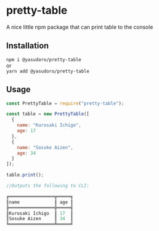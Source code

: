 # pretty-table

A nice little npm package that can print table to the console

## Installation

`npm i @yasudoro/pretty-table`  
or  
`yarn add @yasudoro/pretty-table`

## Usage

```javascript
const PrettyTable = require("pretty-table");

const table = new PrettyTable([
  {
    name: "Kurosaki Ichigo",
    age: 17
  },
  {
    name: "Sosuke Aizen",
    age: 34
  }
]);

table.print();

//Outputs the following to CLI:

╔═════════════════╦═════╗
║name             ║ age ║
╠═════════════════╬═════╣
║Kurosaki Ichigo  ║ 17  ║
║Sosuke Aizen     ║ 34  ║
╚═════════════════╩═════╝
```

